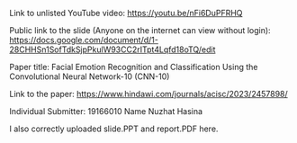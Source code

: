 Link to unlisted YouTube video:
https://youtu.be/nFi6DuPFRHQ

Public link to the slide (Anyone on the internet can view without login):
https://docs.google.com/document/d/1-28CHHSn1SofTdkSjpPkulW93CC2rITpt4Lqfd18oTQ/edit

Paper title:
Facial Emotion Recognition and Classification Using the Convolutional Neural Network-10 (CNN-10)

Link to the paper:
https://www.hindawi.com/journals/acisc/2023/2457898/

Individual Submitter:
19166010 Name Nuzhat Hasina

I also correctly uploaded slide.PPT and report.PDF here.
